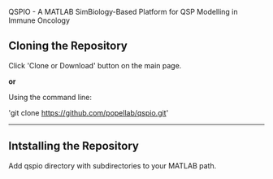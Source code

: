 QSPIO - A MATLAB SimBiology-Based Platform for QSP Modelling in Immune Oncology

## Cloning the Repository

Click 'Clone or Download' button on the main page. 

**or**

Using the command line:

'git clone https://github.com/popellab/qspio.git'

---

## Intstalling the Repository

Add qspio directory with subdirectories to your MATLAB path.
